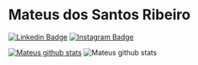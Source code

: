 # Mateus dos Santos Ribeiro
[![Linkedin Badge](https://img.shields.io/badge/linkedin-%230077B5.svg?&style=for-the-badge&logo=linkedin&logoColor=white&link=https://www.linkedin.com/in/mateus-ribeiro-b104a9120/)](https://www.linkedin.com/in/mateus-ribeiro-b104a9120/)
[![Instagram Badge](https://img.shields.io/badge/instagram-%23E4405F.svg?&style=for-the-badge&logo=instagram&logoColor=white&link=https://www.instagram.com/mateus_s_ribeiro/)](https://www.instagram.com/mateus_s_ribeiro/)

[![Mateus github stats](https://github-readme-stats.vercel.app/api?username=MateusBCC020)](https://github.com/MateusBCC020)
![Mateus github stats](https://github-readme-stats.vercel.app/api?username=MateusBCC020&show_icons=true&theme=radical)
